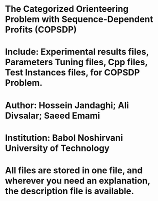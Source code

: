 # The Categorized Orienteering Problem with Sequence-Dependent Profits (COPSDP) 
# Include: Experimental results files, Parameters Tuning files, Cpp files, Test Instances files, for COPSDP Problem.
# Author: Hossein Jandaghi; Ali Divsalar; Saeed Emami
# Institution: Babol Noshirvani University of Technology
# All files are stored in one file, and wherever you need an explanation, the description file is available.
